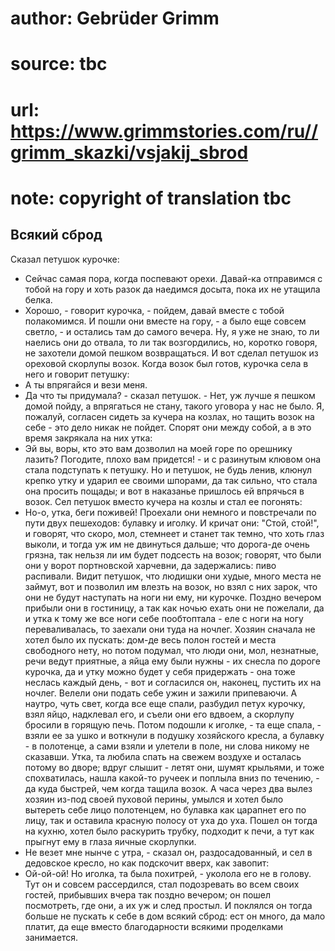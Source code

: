 # author: Gebrüder Grimm
# source: tbc
# url: https://www.grimmstories.com/ru//grimm_skazki/vsjakij_sbrod
# note: copyright of translation tbc

## Всякий сброд 

Сказал петушок курочке:
- Сейчас самая пора, когда поспевают орехи. Давай-ка отправимся с тобой
на гору и хоть разок да наедимся досыта, пока их не утащила белка.
- Хорошо, - говорит курочка, - пойдем, давай вместе с тобой
полакомимся.
И пошли они вместе на гору, - а было еще совсем светло, - и остались там
до самого вечера. Ну, я уже не знаю, то ли наелись они до отвала, то ли
так возгордились, но, коротко говоря, не захотели домой пешком
возвращаться. И вот сделал петушок из ореховой скорлупы возок. Когда
возок был готов, курочка села в него и говорит петушку:
- А ты впрягайся и вези меня.
- Да что ты придумала? - сказал петушок. - Нет, уж лучше я пешком домой
пойду, а впрягаться не стану, такого уговора у нас не было. Я, пожалуй,
согласен сидеть за кучера на козлах, но тащить возок на себе - это дело
никак не пойдет.
Спорят они между собой, а в это время закрякала на них утка:
- Эй вы, воры, кто это вам дозволил на моей горе по орешнику лазить?
Погодите, плохо вам придется! - и с разинутым клювом она стала
подступать к петушку.
Но и петушок, не будь ленив, клюнул крепко утку и ударил ее своими
шпорами, да так сильно, что стала она просить пощады; и вот в наказанье
пришлось ей впрячься в возок.
Сел петушок вместо кучера на козлы и стал ее погонять:
- Но-о, утка, беги поживей!
Проехали они немного и повстречали по пути двух пешеходов: булавку и
иголку. И кричат они: "Стой, стой!", и говорят, что скоро, мол,
стемнеет и станет так темно, что хоть глаз выколи, и тогда уж им не
двинуться дальше; что дорога-де очень грязна, так нельзя ли им будет
подсесть на возок; говорят, что были они у ворот портновской харчевни,
да задержались: пиво распивали.
Видит петушок, что людишки они худые, много места не займут, вот и
позволил им влезть на возок, но взял с них зарок, что они не будут
наступать на ноги ни ему, ни курочке.
Поздно вечером прибыли они в гостиницу, а так как ночью ехать они не
пожелали, да и утка к тому же все ноги себе пообтоптала - еле с ноги на
ногу переваливалась, то заехали они туда на ночлег. Хозяин сначала не
хотел было их пускать: дом-де весь полон гостей и места свободного нету,
но потом подумал, что люди они, мол, незнатные, речи ведут приятные, а
яйца ему были нужны - их снесла по дороге курочка, да и утку можно будет
у себя придержать - она тоже неслась каждый день, - вот и согласился он,
наконец, пустить их на ночлег. Велели они подать себе ужин и зажили
припеваючи.
А наутро, чуть свет, когда все еще спали, разбудил петух курочку, взял
яйцо, надклевал его, и съели они его вдвоем, а скорлупу бросили в
горящую печь. Потом подошли к иголке, - та еще спала, - взяли ее за ушко
и воткнули в подушку хозяйского кресла, а булавку - в полотенце, а сами
взяли и улетели в поле, ни слова никому не сказавши.
Утка, та любила спать на свежем воздухе и осталась потому во дворе;
вдруг слышит - летят они, шумят крыльями, и тоже спохватилась, нашла
какой-то ручеек и поплыла вниз по течению, - да куда быстрей, чем когда
тащила возок.
А часа через два вылез хозяин из-под своей пуховой перины, умылся и
хотел было вытереть себе лицо полотенцем, но булавка как царапнет его по
лицу, так и оставила красную полосу от уха до уха. Пошел он тогда на
кухню, хотел было раскурить трубку, подходит к печи, а тут как прыгнут
ему в глаза яичные скорлупки.
- Не везет мне нынче с утра, - сказал он, раздосадованный, и сел в
дедовское кресло, но как подскочит вверх, как завопит:
- Ой-ой-ой!
Но иголка, та была похитрей, - уколола его не в голову. Тут он и совсем
рассердился, стал подозревать во всем своих гостей, прибывших вчера так
поздно вечером; он пошел посмотреть, где они, а их уж и след простыл.
И поклялся он тогда больше не пускать к себе в дом всякий сброд: ест он
много, да мало платит, да еще вместо благодарности всякими проделками
занимается.
